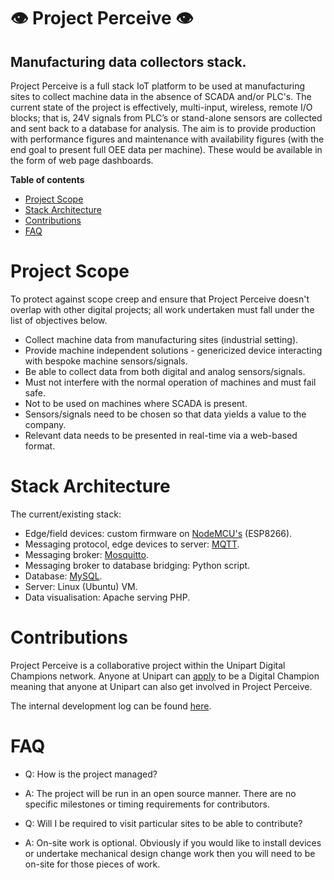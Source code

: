 # :eye: Project Perceive :eye:
## Manufacturing data collectors stack.
Project Perceive is a full stack IoT platform to be used at manufacturing sites to collect machine data in the absence of SCADA and/or PLC's. The current state of the project is effectively, multi-input, wireless, remote I/O blocks; that is, 24V signals from PLC’s or stand-alone sensors are collected and sent back to a database for analysis. The aim is to provide production with performance figures and maintenance with availability figures (with the end goal to present full OEE data per machine). These would be available in the form of web page dashboards.

**Table of contents**
* [Project Scope](https://github.com/rvUnipart/ProjectPerceive/blob/master/README.md#project-scope)
* [Stack Architecture](https://github.com/rvUnipart/ProjectPerceive/blob/master/README.md#stack-architecture)
* [Contributions](https://github.com/rvUnipart/ProjectPerceive/blob/master/README.md#contributions)
* [FAQ](https://github.com/rvUnipart/ProjectPerceive/blob/master/README.md#faq)

# Project Scope
To protect against scope creep and ensure that Project Perceive doesn't overlap with other digital projects; all work undertaken must fall under the list of objectives below.
* Collect machine data from manufacturing sites (industrial setting).
* Provide machine independent solutions - genericized device interacting with bespoke machine sensors/signals.
* Be able to collect data from both digital and analog sensors/signals.
* Must not interfere with the normal operation of machines and must fail safe.
* Not to be used on machines where SCADA is present.
* Sensors/signals need to be chosen so that data yields a value to the company.
* Relevant data needs to be presented in real-time via a web-based format.

# Stack Architecture
The current/existing stack:
* Edge/field devices: custom firmware on [NodeMCU's](https://www.nodemcu.com/index_en.html) (ESP8266).
* Messaging protocol, edge devices to server: [MQTT](https://mqtt.org/).
* Messaging broker: [Mosquitto](https://mosquitto.org/).
* Messaging broker to database bridging: Python script.
* Database: [MySQL](https://www.mysql.com/).
* Server: Linux (Ubuntu) VM.
* Data visualisation: Apache serving PHP.

# Contributions
Project Perceive is a collaborative project within the Unipart Digital Champions network. Anyone at Unipart can [apply](https://www.unipartwayonline.com/systems-tools/digital/digital-community/) to be a Digital Champion meaning that anyone at Unipart can also get involved in Project Perceive.

The internal development log can be found [here](https://docs.google.com/document/d/107jLMQkJ1DhkErDfkK61GGhLysu-sKJysHNekaJKcYs/edit).

# FAQ
* Q: How is the project managed?
* A: The project will be run in an open source manner. There are no specific milestones or timing requirements for contributors.

* Q: Will I be required to visit particular sites to be able to contribute?
* A: On-site work is optional. Obviously if you would like to install devices or undertake mechanical design change work then you will need to be on-site for those pieces of work.
